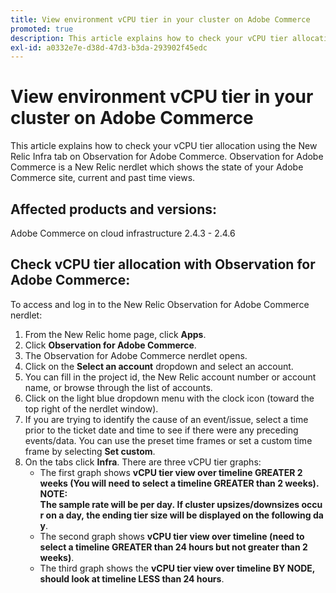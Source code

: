 ```yaml
---
title: View environment vCPU tier in your cluster on Adobe Commerce
promoted: true
description: This article explains how to check your vCPU tier allocation using the New Relic Infra tab on Observation for Adobe Commerce. Observation for Adobe Commerce is a New Relic nerdlet which shows the state of your Adobe Commerce site, current and past time views.
exl-id: a0332e7e-d38d-47d3-b3da-293902f45edc
---
```

# View environment vCPU tier in your cluster on Adobe Commerce

This article explains how to check your vCPU tier allocation using the New Relic Infra tab on Observation for Adobe Commerce. Observation for Adobe Commerce is a New Relic nerdlet which shows the state of your Adobe Commerce site, current and past time views.

## Affected products and versions:

Adobe Commerce on cloud infrastructure 2.4.3 - 2.4.6

## Check vCPU tier allocation with Observation for Adobe Commerce:

To access and log in to the New Relic Observation for Adobe Commerce nerdlet:

1. From the New Relic home page, click **Apps**.
1. Click **Observation for Adobe Commerce**.
1. The Observation for Adobe Commerce nerdlet opens.
1. Click on the **Select an account** dropdown and select an account.
1. You can fill in the project id, the New Relic account number or account name, or browse through the list of accounts.
1. Click on the light blue dropdown menu with the clock icon (toward the top right of the nerdlet window).
1. If you are trying to identify the cause of an event/issue, select a time prior to the ticket date and time to see if there were any preceding events/data. You can use the preset time frames or set a custom time frame by selecting **Set custom**.
1. On the tabs click **Infra**. There are three vCPU tier graphs:
    * The first graph shows **vCPU tier view over timeline GREATER 2 weeks (You will need to select a timeline GREATER than 2 weeks). NOTE: The sample rate will be per day. If cluster upsizes/downsizes occur on a day, the ending tier size will be displayed on the following day**.
    * The second graph shows **vCPU tier view over timeline (need to select a timeline GREATER than 24 hours but not greater than 2 weeks)**.
    * The third graph shows the **vCPU tier view over timeline BY NODE, should look at timeline LESS than 24 hours**.


